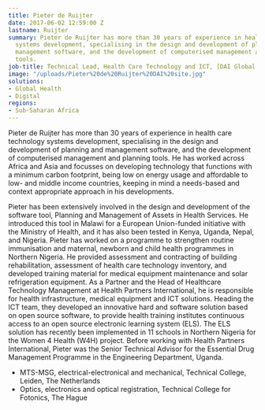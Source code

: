 ```yaml
---
title: Pieter de Ruijter
date: 2017-06-02 12:59:00 Z
lastname: Ruijter
summary: Pieter de Ruijter has more than 30 years of experience in health care technology
  systems development, specialising in the design and development of planning and
  management software, and the development of computerised management and planning
  tools.
job-title: Technical Lead, Health Care Technology and ICT, [DAI Global Health](https://www.dai.com/news/dai-acquires-hpi-group-adds-expertise-in-global-health-womens-empowerment)
image: "/uploads/Pieter%20de%20Ruijter%20DAI%20site.jpg"
solutions:
- Global Health
- Digital
regions:
- Sub-Saharan Africa
---
```


Pieter de Ruijter has more than 30 years of experience in health care technology systems development, specialising in the design and development of planning and management software, and the development of computerised management and planning tools. He has worked across Africa and Asia and focusses on developing technology that functions with a minimum carbon footprint, being low on energy usage and affordable to low- and middle income countries, keeping in mind a needs-based and context appropriate approach in his developments. 

Pieter has been extensively involved in the design and development of the software tool, Planning and Management of Assets in Health Services. He introduced this tool in Malawi for a European Union-funded initiative with the Ministry of Health, and it has also been tested in Kenya, Uganda, Nepal, and Nigeria. Pieter has worked on a programme to strengthen routine immunisation and maternal, newborn and child health programmes in Northern Nigeria. He provided assessment and contracting of building rehabilitation, assessment of health care technology inventory, and developed training material for medical equipment maintenance and solar refrigeration equipment. As a Partner and the Head of Healthcare Technology Management at Health Partners International, he is responsible for health infrastructure, medical equipment and ICT solutions. Heading the ICT team, they developed an innovative hard and software solution based on open source software, to provide health training institutes continuous access to an open source electronic learning system (ELS). The ELS solution has recently been implemented in 11 schools in Northern Nigeria for the Women 4 Health (W4H) project. Before working with Health Partners International, Pieter was the Senior Technical Advisor for the Essential Drug Management Programme in the Engineering Department, Uganda. 

* MTS-MSG, electrical-electronical and mechanical, Technical College, Leiden, The Netherlands
* Optics, electronics and optical registration, Technical College for Fotonics, The Hague